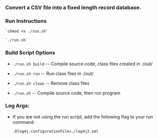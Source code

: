 ### Convert a CSV file into a fixed length record database.

### Run Instructions

	`chmod +x ./run.sh`

	`./run.sh`

### Build Script Options

* `./run.sh build` -- Compile source code, class files created in ./out/ 

* `./run.sh run` -- Run class files in ./out/

* `./run.sh clean` -- Remove class files

* `./run.sh` -- Compile source code, then run program

### Log Args: 

* If you are not using the run script, add the following flag to your run command:

	`-Dlog4j.configurationFile=./log4j2.xml`

